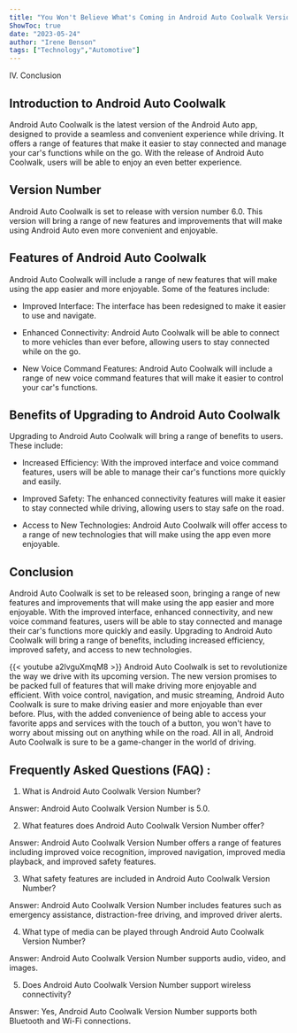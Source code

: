 ```yaml
---
title: "You Won't Believe What's Coming in Android Auto Coolwalk Version Number!"
ShowToc: true 
date: "2023-05-24"
author: "Irene Benson" 
tags: ["Technology","Automotive"]
---
```

IV. Conclusion

## Introduction to Android Auto Coolwalk

Android Auto Coolwalk is the latest version of the Android Auto app, designed to provide a seamless and convenient experience while driving. It offers a range of features that make it easier to stay connected and manage your car's functions while on the go. With the release of Android Auto Coolwalk, users will be able to enjoy an even better experience.

## Version Number

Android Auto Coolwalk is set to release with version number 6.0. This version will bring a range of new features and improvements that will make using Android Auto even more convenient and enjoyable.

## Features of Android Auto Coolwalk

Android Auto Coolwalk will include a range of new features that will make using the app easier and more enjoyable. Some of the features include:

- Improved Interface: The interface has been redesigned to make it easier to use and navigate.

- Enhanced Connectivity: Android Auto Coolwalk will be able to connect to more vehicles than ever before, allowing users to stay connected while on the go.

- New Voice Command Features: Android Auto Coolwalk will include a range of new voice command features that will make it easier to control your car's functions.

## Benefits of Upgrading to Android Auto Coolwalk

Upgrading to Android Auto Coolwalk will bring a range of benefits to users. These include:

- Increased Efficiency: With the improved interface and voice command features, users will be able to manage their car's functions more quickly and easily.

- Improved Safety: The enhanced connectivity features will make it easier to stay connected while driving, allowing users to stay safe on the road.

- Access to New Technologies: Android Auto Coolwalk will offer access to a range of new technologies that will make using the app even more enjoyable.

## Conclusion

Android Auto Coolwalk is set to be released soon, bringing a range of new features and improvements that will make using the app easier and more enjoyable. With the improved interface, enhanced connectivity, and new voice command features, users will be able to stay connected and manage their car's functions more quickly and easily. Upgrading to Android Auto Coolwalk will bring a range of benefits, including increased efficiency, improved safety, and access to new technologies.

{{< youtube a2lvguXmqM8 >}} 
Android Auto Coolwalk is set to revolutionize the way we drive with its upcoming version. The new version promises to be packed full of features that will make driving more enjoyable and efficient. With voice control, navigation, and music streaming, Android Auto Coolwalk is sure to make driving easier and more enjoyable than ever before. Plus, with the added convenience of being able to access your favorite apps and services with the touch of a button, you won't have to worry about missing out on anything while on the road. All in all, Android Auto Coolwalk is sure to be a game-changer in the world of driving.

## Frequently Asked Questions (FAQ) :
1. What is Android Auto Coolwalk Version Number?

Answer: Android Auto Coolwalk Version Number is 5.0.

2. What features does Android Auto Coolwalk Version Number offer?

Answer: Android Auto Coolwalk Version Number offers a range of features including improved voice recognition, improved navigation, improved media playback, and improved safety features.

3. What safety features are included in Android Auto Coolwalk Version Number?

Answer: Android Auto Coolwalk Version Number includes features such as emergency assistance, distraction-free driving, and improved driver alerts.

4. What type of media can be played through Android Auto Coolwalk Version Number?

Answer: Android Auto Coolwalk Version Number supports audio, video, and images.

5. Does Android Auto Coolwalk Version Number support wireless connectivity?

Answer: Yes, Android Auto Coolwalk Version Number supports both Bluetooth and Wi-Fi connections.



